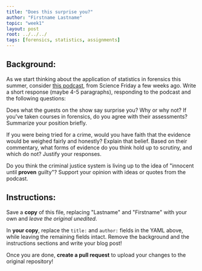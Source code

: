 ```yaml
---
title: "Does this surprise you?"
author: "Firstname Lastname"
topic: "week1"
layout: post
root: ../../../
tags: [forensics, statistics, assignments]
---
```

 
## Background:

As we start thinking about the application of statistics in forensics this summer, consider [this podcast](http://www.sciencefriday.com/segments/theres-less-science-in-forensic-science-than-you-think/), from Science Friday a few weeks ago. Write a short response (maybe 4-5 paragraphs), responding to the podcast and the following questions:

Does what the guests on the show say surprise you? Why or why not? If you've taken courses in forensics, do you agree with their assessments? Summarize your position briefly. 

If you were being tried for a crime, would you have faith that the evidence would be weighed fairly and honestly? Explain that belief. Based on their commentary, what forms of evidence do you think hold up to scrutiny, and which do not? Justify your responses.

Do you think the criminal justice system is living up to the idea of "innocent until **proven** guilty"? Support your opinion with ideas or quotes from the podcast.

## Instructions:
Save a **copy** of this file, replacing "Lastname" and "Firstname" with your own and *leave the original unedited*.

In **your copy**, replace the `title:` and `author:` fields in the YAML above, while leaving the remaining fields intact. Remove the background and the instructions sections and write your blog post!

Once you are done, **create a pull request** to upload your changes to the original repository!


